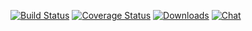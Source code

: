 [![Build Status][travis-img]][travis-url]
[![Coverage Status][coveralls-img]][coveralls-url]
[![Downloads][downloads-img]][npm-url]
[![Chat][gitter-img]][gitter-url]


[travis-img]:    http://img.shields.io/travis/tcurdt/xstatic.svg?style=flat-square
[travis-url]:    https://travis-ci.org/tcurdt/xstatic
[coveralls-img]: http://img.shields.io/coveralls/tcurdt/xstatic/master.svg?style=flat-square
[coveralls-url]: https://coveralls.io/r/tcurdt/xstatic
[downloads-img]: http://img.shields.io/npm/dm/xstatic.svg?style=flat-square
[gitter-img]:    http://img.shields.io/badge/gitter-join_chat-????.svg?style=flat-square
[gitter-url]:    https://gitter.im/????
[npm-img]:       http://img.shields.io/npm/v/xstatic.svg?style=flat-square
[npm-url]:       https://npmjs.org/package/xstatic
[waffle-img]:    http://img.shields.io/github/issues/tcurdt/xstatic.svg?style=flat-square
[waffle-url]:    http://waffle.io/tcurdt/xstatic